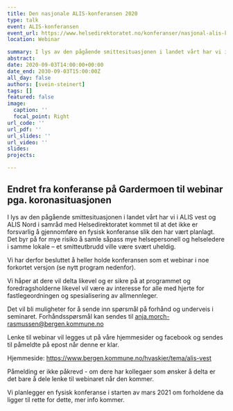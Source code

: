 ```yaml
---
title: Den nasjonale ALIS-konferansen 2020
type: talk
event: ALIS-konferansen
event_url: https://www.helsedirektoratet.no/konferanser/nasjonal-alis-konferanse
location: Webinar

summary: I lys av den pågående smittesituasjonen i landet vårt har vi i ALIS vest og ALIS Nord i samråd med Helsedirektoratet kommet til at det ikke er forsvarlig å gjennomføre en fysisk konferanse slik den har vært planlagt. Det byr på for mye risiko å samle såpass mye helsepersonell og helseledere i samme lokale – et smitteutbrudd ville være svært uheldig.
abstract: 
date: 2020-09-03T14:00:00+00:00
date_end: 2030-09-03T15:00:00Z
all_day: false
authors: [svein-steinert]
tags: []
featured: false
image:
  caption: ''
  focal_point: Right
url_code: ''
url_pdf: ''
url_slides: ''
url_video: ''
slides: 
projects: 

---
```


## Endret fra konferanse på Gardermoen til webinar pga. koronasituasjonen

I lys av den pågående smittesituasjonen i landet vårt har vi i ALIS vest og ALIS Nord i samråd med Helsedirektoratet kommet til at det ikke er forsvarlig å gjennomføre en fysisk konferanse slik den har vært planlagt. Det byr på for mye risiko å samle såpass mye helsepersonell og helseledere i samme lokale – et smitteutbrudd ville være svært uheldig.

Vi har derfor besluttet å heller holde konferansen som et webinar i noe forkortet versjon (se nytt program nedenfor).

Vi håper at dere vil delta likevel og er sikre på at programmet og foredragsholderne likevel vil være av interesse for alle med hjerte for fastlegeordningen og spesialisering av allmennleger.

Det vil bli muligheter for å sende inn spørsmål på forhånd og underveis i seminaret. Forhåndsspørsmål kan sendes til anja.morch-rasmussen@bergen.kommune.no

Lenke til webinar vil legges ut på våre hjemmesider og facebook og sendes til påmeldte på epost når denne er klar.

Hjemmeside: https://www.bergen.kommune.no/hvaskjer/tema/alis-vest

Påmelding er ikke påkrevd - om dere har kollegaer som ønsker å delta er det bare å dele lenke til webinaret når den kommer.

Vi planlegger en fysisk konferanse i starten av mars 2021 om forholdene da ligger til rette for dette, mer info kommer.


